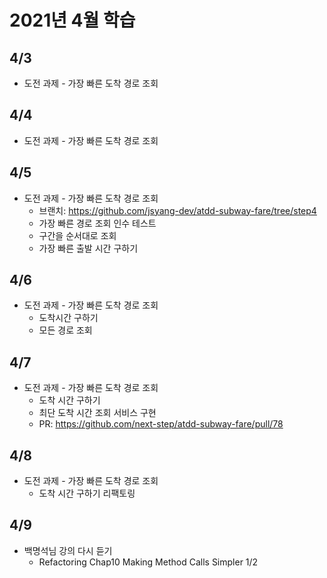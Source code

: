 # 2021년 4월 학습

## 4/3

- 도전 과제 - 가장 빠른 도착 경로 조회

## 4/4

- 도전 과제 - 가장 빠른 도착 경로 조회

## 4/5

- 도전 과제 - 가장 빠른 도착 경로 조회
  - 브랜치: <https://github.com/jsyang-dev/atdd-subway-fare/tree/step4>
  - 가장 빠른 경로 조회 인수 테스트
  - 구간을 순서대로 조회
  - 가장 빠른 출발 시간 구하기
  
## 4/6

- 도전 과제 - 가장 빠른 도착 경로 조회
  - 도착시간 구하기
  - 모든 경로 조회

## 4/7

- 도전 과제 - 가장 빠른 도착 경로 조회
  - 도착 시간 구하기
  - 최단 도착 시간 조회 서비스 구현
  - PR: <https://github.com/next-step/atdd-subway-fare/pull/78>

## 4/8

- 도전 과제 - 가장 빠른 도착 경로 조회
  - 도착 시간 구하기 리팩토링

## 4/9

- 백명석님 강의 다시 듣기
  - Refactoring Chap10 Making Method Calls Simpler 1/2
